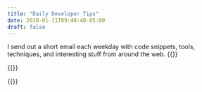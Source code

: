 ```yaml
---
title: "Daily Developer Tips"
date: 2018-01-11T09:40:48-05:00
draft: false
---
```


I send out a short email each weekday with code snippets, tools, techniques, and interesting stuff from around the web. {{<cta for="mc-subscribers">}}

{{<mailchimp>}}

{{<cta for="global">}}
